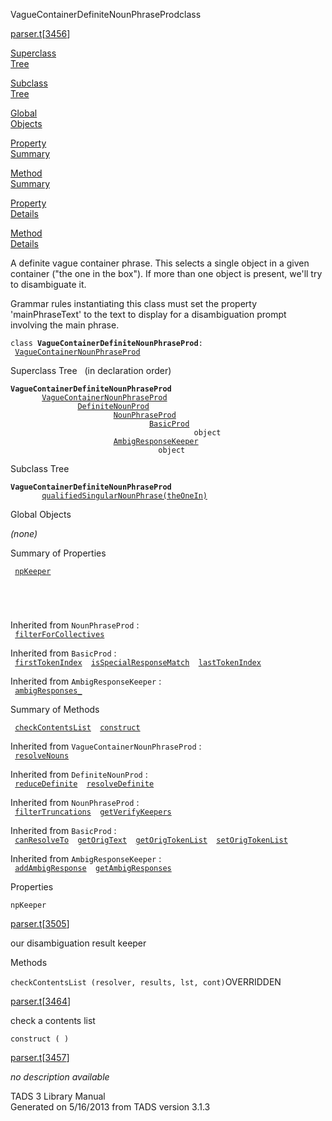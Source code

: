 <span class="title">VagueContainerDefiniteNounPhraseProd</span><span class="type">class</span>

[parser.t](../file/parser.t.html)\[[3456](../source/parser.t.html#3456)\]

[Superclass  
Tree](#_SuperClassTree_)

[Subclass  
Tree](#_SubClassTree_)

[Global  
Objects](#_ObjectSummary_)

[Property  
Summary](#_PropSummary_)

[Method  
Summary](#_MethodSummary_)

[Property  
Details](#_Properties_)

[Method  
Details](#_Methods_)

<div class="fdesc">

A definite vague container phrase. This selects a single object in a
given container ("the one in the box"). If more than one object is
present, we'll try to disambiguate it.

Grammar rules instantiating this class must set the property
'mainPhraseText' to the text to display for a disambiguation prompt
involving the main phrase.

`class `**`VagueContainerDefiniteNounPhraseProd`**` :   `[`VagueContainerNounPhraseProd`](../object/VagueContainerNounPhraseProd.html)

</div>

<span id="_SuperClassTree_"></span>

<div class="mjhd">

<span class="hdln">Superclass Tree</span>   (in declaration order)

</div>

**`VagueContainerDefiniteNounPhraseProd`**  
`         `[`VagueContainerNounPhraseProd`](../object/VagueContainerNounPhraseProd.html)  
`                 `[`DefiniteNounProd`](../object/DefiniteNounProd.html)  
`                         `[`NounPhraseProd`](../object/NounPhraseProd.html)  
`                                 `[`BasicProd`](../object/BasicProd.html)  
`                                         object`  
`                         `[`AmbigResponseKeeper`](../object/AmbigResponseKeeper.html)  
`                                 object`  
<span id="_SubClassTree_"></span>

<div class="mjhd">

<span class="hdln">Subclass Tree</span>  

</div>

**`VagueContainerDefiniteNounPhraseProd`**  
`         `[`qualifiedSingularNounPhrase(theOneIn)`](../object/qualifiedSingularNounPhrase(theOneIn).html)  
<span id="_ObjectSummary_"></span>

<div class="mjhd">

<span class="hdln">Global Objects</span>  

</div>

*(none)* <span id="_PropSummary_"></span>

<div class="mjhd">

<span class="hdln">Summary of Properties</span>  

</div>

` `[`npKeeper`](#npKeeper)`  `

` `

` `

Inherited from `NounPhraseProd` :  
` `[`filterForCollectives`](../object/NounPhraseProd.html#filterForCollectives)`  `

Inherited from `BasicProd` :  
` `[`firstTokenIndex`](../object/BasicProd.html#firstTokenIndex)`  `[`isSpecialResponseMatch`](../object/BasicProd.html#isSpecialResponseMatch)`  `[`lastTokenIndex`](../object/BasicProd.html#lastTokenIndex)`  `

Inherited from `AmbigResponseKeeper` :  
` `[`ambigResponses_`](../object/AmbigResponseKeeper.html#ambigResponses_)`  `

<span id="_MethodSummary_"></span>

<div class="mjhd">

<span class="hdln">Summary of Methods</span>  

</div>

` `[`checkContentsList`](#checkContentsList)`  `[`construct`](#construct)`  `

Inherited from `VagueContainerNounPhraseProd` :  
` `[`resolveNouns`](../object/VagueContainerNounPhraseProd.html#resolveNouns)`  `

Inherited from `DefiniteNounProd` :  
` `[`reduceDefinite`](../object/DefiniteNounProd.html#reduceDefinite)`  `[`resolveDefinite`](../object/DefiniteNounProd.html#resolveDefinite)`  `

Inherited from `NounPhraseProd` :  
` `[`filterTruncations`](../object/NounPhraseProd.html#filterTruncations)`  `[`getVerifyKeepers`](../object/NounPhraseProd.html#getVerifyKeepers)`  `

Inherited from `BasicProd` :  
` `[`canResolveTo`](../object/BasicProd.html#canResolveTo)`  `[`getOrigText`](../object/BasicProd.html#getOrigText)`  `[`getOrigTokenList`](../object/BasicProd.html#getOrigTokenList)`  `[`setOrigTokenList`](../object/BasicProd.html#setOrigTokenList)`  `

Inherited from `AmbigResponseKeeper` :  
` `[`addAmbigResponse`](../object/AmbigResponseKeeper.html#addAmbigResponse)`  `[`getAmbigResponses`](../object/AmbigResponseKeeper.html#getAmbigResponses)`  `

<span id="_Properties_"></span>

<div class="mjhd">

<span class="hdln">Properties</span>  

</div>

<span id="npKeeper"></span>

`npKeeper`

[parser.t](../file/parser.t.html)\[[3505](../source/parser.t.html#3505)\]

<div class="desc">

our disambiguation result keeper

</div>

<span id="_Methods_"></span>

<div class="mjhd">

<span class="hdln">Methods</span>  

</div>

<span id="checkContentsList"></span>

`checkContentsList (resolver, results, lst, cont)`<span class="rem">OVERRIDDEN</span>

[parser.t](../file/parser.t.html)\[[3464](../source/parser.t.html#3464)\]

<div class="desc">

check a contents list

</div>

<span id="construct"></span>

`construct ( )`

[parser.t](../file/parser.t.html)\[[3457](../source/parser.t.html#3457)\]

<div class="desc">

*no description available*

</div>

<div class="ftr">

TADS 3 Library Manual  
Generated on 5/16/2013 from TADS version 3.1.3

</div>
